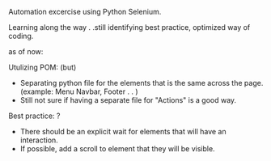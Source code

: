 Automation excercise using Python Selenium.

Learning along the way . .still identifying best practice, optimized way of coding.

as of now:

Utulizing POM: (but)
  - Separating python file for the elements that is the same across the page. (example: Menu Navbar, Footer . . )
  - Still not sure if having a separate file for "Actions" is a good way.


Best practice: ?
  - There should be an explicit wait for elements that will have an interaction.
  - If possible, add a scroll to element that they will be visible.
